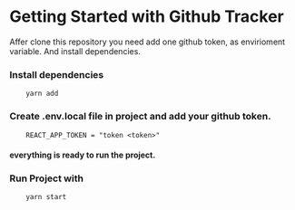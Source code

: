 # Getting Started with Github Tracker
Affer clone this repository you need add one github token, as envirioment variable. And install dependencies.

### Install dependencies
```
    yarn add 
```
### Create **.env.local**  file in project and add your github token.
```
    REACT_APP_TOKEN = "token <token>"
```
#### everything is ready to run the project.
### Run Project with
```
    yarn start
```